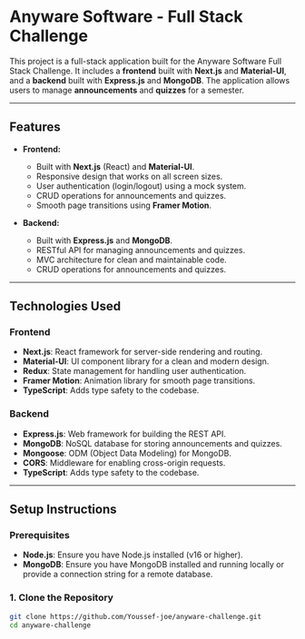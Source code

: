 # Anyware Software - Full Stack Challenge

This project is a full-stack application built for the Anyware Software Full Stack Challenge. It includes a **frontend** built with **Next.js** and **Material-UI**, and a **backend** built with **Express.js** and **MongoDB**. The application allows users to manage **announcements** and **quizzes** for a semester.

---

## **Features**

- **Frontend:**
  - Built with **Next.js** (React) and **Material-UI**.
  - Responsive design that works on all screen sizes.
  - User authentication (login/logout) using a mock system.
  - CRUD operations for announcements and quizzes.
  - Smooth page transitions using **Framer Motion**.

- **Backend:**
  - Built with **Express.js** and **MongoDB**.
  - RESTful API for managing announcements and quizzes.
  - MVC architecture for clean and maintainable code.
  - CRUD operations for announcements and quizzes.

---

## **Technologies Used**

### **Frontend**
- **Next.js**: React framework for server-side rendering and routing.
- **Material-UI**: UI component library for a clean and modern design.
- **Redux**: State management for handling user authentication.
- **Framer Motion**: Animation library for smooth page transitions.
- **TypeScript**: Adds type safety to the codebase.

### **Backend**
- **Express.js**: Web framework for building the REST API.
- **MongoDB**: NoSQL database for storing announcements and quizzes.
- **Mongoose**: ODM (Object Data Modeling) for MongoDB.
- **CORS**: Middleware for enabling cross-origin requests.
- **TypeScript**: Adds type safety to the codebase.

---

## **Setup Instructions**

### **Prerequisites**
- **Node.js**: Ensure you have Node.js installed (v16 or higher).
- **MongoDB**: Ensure you have MongoDB installed and running locally or provide a connection string for a remote database.

### **1. Clone the Repository**
```bash
git clone https://github.com/Youssef-joe/anyware-challenge.git
cd anyware-challenge
